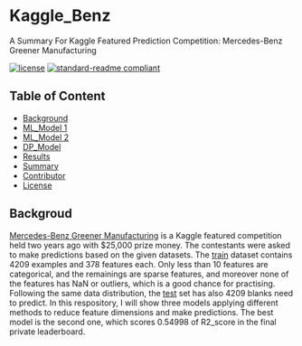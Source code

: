# Kaggle_Benz
A Summary For Kaggle Featured Prediction Competition: Mercedes-Benz Greener Manufacturing


[![license](https://img.shields.io/github/license/:user/:repo.svg)](LICENSE)
[![standard-readme compliant](https://img.shields.io/badge/readme%20style-standard-brightgreen.svg?style=flat-square)](https://github.com/RichardLitt/standard-readme)

## Table of Content

- [Background]()
- [ML_Model 1]()
- [ML_Model 2]()
- [DP_Model]()
- [Results]()
- [Summary]()
- [Contributor]()
- [License]()

## Backgroud
[Mercedes-Benz Greener Manufacturing](https://www.kaggle.com/c/mercedes-benz-greener-manufacturing/overview) is a Kaggle featured competition held two years ago with $25,000 prize money. The contestants were asked to make predictions based on the given datasets. The [train]() dataset contains 4209 examples and 378 features each. Only less than 10 features are categorical, and the remainings are sparse features, and moreover none of the features has NaN or outliers, which is a good chance for practising. Following the same data distribution, the [test]() set has also 4209 blanks need to predict. In this respository, I will show three models applying different methods to reduce feature dimensions and make predictions. The best model is the second one, which scores 0.54998 of R2_score in the final private leaderboard.

